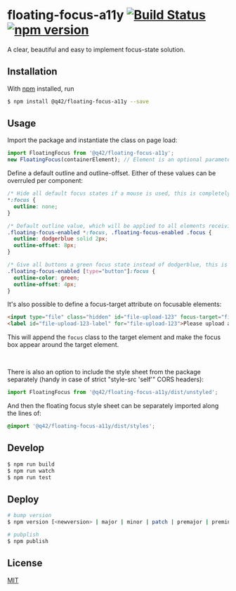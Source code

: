 # floating-focus-a11y [![Build Status](https://travis-ci.com/Q42/floating-focus-a11y.svg?token=zMS2E6VVY9WYyfREUSjH&branch=master)](https://travis-ci.com/Q42/floating-focus-a11y) [![npm version](https://badge.fury.io/js/%40q42%2Ffloating-focus-a11y.svg)](https://badge.fury.io/js/%40q42%2Ffloating-focus-a11y)
A clear, beautiful and easy to implement focus-state solution.

## Installation
With [npm](https://www.npmjs.com/) installed, run
```bash
$ npm install @q42/floating-focus-a11y --save
```

## Usage
Import the package and instantiate the class on page load:
```javascript
import FloatingFocus from '@q42/floating-focus-a11y';
new FloatingFocus(containerElement); // Element is an optional parameter which defaults to `document.body`
```

Define a default outline and outline-offset. Either of these values can be overruled per component:
```css
/* Hide all default focus states if a mouse is used, this is completely optional ofcourse */
*:focus {
  outline: none;
}

/* Default outline value, which will be applied to all elements receiving focus, this is a required step. */
.floating-focus-enabled *:focus, .floating-focus-enabled .focus {
  outline: dodgerblue solid 2px;
  outline-offset: 8px;
}

/* Give all buttons a green focus state instead of dodgerblue, this is optional in case it's needed. */
.floating-focus-enabled [type="button"]:focus {
  outline-color: green;
  outline-offset: 4px;
}
```

It's also possible to define a focus-target attribute on focusable elements:
```html
<input type="file" class="hidden" id="file-upload-123" focus-target="file-upload-123-label"/>
<label id="file-upload-123-label" for="file-upload-123">Please upload a file</label>
```
This will append the `focus` class to the target element and make the focus box appear around the target element.

<br/>

There is also an option to include the style sheet from the package separately (handy in case of strict "style-src 'self'" CORS headers):
```javascript
import FloatingFocus from '@q42/floating-focus-a11y/dist/unstyled';
```
And then the floating focus style sheet can be separately imported along the lines of:
```css
@import '@q42/floating-focus-a11y/dist/styles';
```

## Develop
```bash
$ npm run build
$ npm run watch
$ npm run test
```

## Deploy
```bash
# bump version
$ npm version [<newversion> | major | minor | patch | premajor | preminor | prepatch | prerelease | from-git]

# pubplish
$ npm publish
```

## License
[MIT](https://opensource.org/licenses/MIT)
